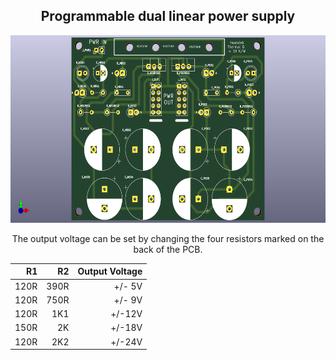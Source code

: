 
<div align="center">

## Programmable dual linear power supply

<img src="AdjustablePSU/doc/AdjustablePSU3D.png" height="300" width="600" >

The output voltage can be set by changing the four resistors marked on the back of the PCB.

R1     | R2     | Output Voltage
-----------:|------------:|---------------:
120R   |390R    | +/- 5V
120R   |750R    | +/- 9V
120R   |1K1     | +/-12V
150R   |2K      | +/-18V
120R   |2K2     | +/-24V

</div>
